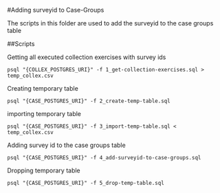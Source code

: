 #Adding surveyid to Case-Groups

The scripts in this folder are used to add the surveyid to the case groups table

##Scripts

Getting all executed collection exercises with survey ids

`psql "{COLLEX_POSTGRES_URI}" -f 1_get-collection-exercises.sql > temp_collex.csv`

Creating temporary table

`psql "{CASE_POSTGRES_URI}" -f 2_create-temp-table.sql`

importing temporary table

`psql "{CASE_POSTGRES_URI}" -f 3_import-temp-table.sql < temp_collex.csv`

Adding survey id to the case groups table

`psql "{CASE_POSTGRES_URI}" -f 4_add-surveyid-to-case-groups.sql`

Dropping temporary table

`psql "{CASE_POSTGRES_URI}" -f 5_drop-temp-table.sql`
